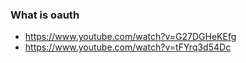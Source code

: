 ### What is oauth 

* https://www.youtube.com/watch?v=G27DGHeKEfg
* https://www.youtube.com/watch?v=tFYrq3d54Dc